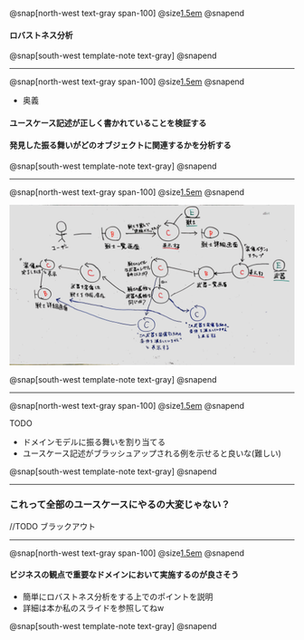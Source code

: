 @snap[north-west text-gray span-100]
@size[1.5em](分析と概念設計)
@snapend

#### ロバストネス分析

@snap[south-west template-note text-gray]
@snapend

---

@snap[north-west text-gray span-100]
@size[1.5em](ロバストネス分析とは)
@snapend

- 奥義
#### ユースケース記述が正しく書かれていることを検証する
#### 発見した振る舞いがどのオブジェクトに関連するかを分析する

@snap[south-west template-note text-gray]
@snapend

---

@snap[north-west text-gray span-100]
@size[1.5em](ロバストネス分析)
@snapend

![](assets/img/robustness_sumple1.jpg)

@snap[south-west template-note text-gray]
@snapend

---

@snap[north-west text-gray span-100]
@size[1.5em](ロバストネス分析)
@snapend

TODO
- ドメインモデルに振る舞いを割り当てる
- ユースケース記述がブラッシュアップされる例を示せると良いな(難しい)

@snap[south-west template-note text-gray]
@snapend

---

### これって全部のユースケースにやるの大変じゃない？
//TODO ブラックアウト

---

@snap[north-west text-gray span-100]
@size[1.5em](ロバストネス分析のポイント)
@snapend

#### ビジネスの観点で重要なドメインにおいて実施するのが良さそう

- 簡単にロバストネス分析をする上でのポイントを説明
- 詳細は本か私のスライドを参照してねw

@snap[south-west template-note text-gray]
@snapend

